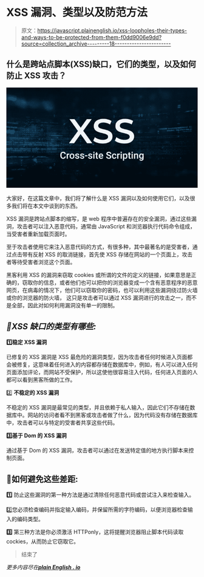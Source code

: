 # XSS 漏洞、类型以及防范方法

> 原文：<https://javascript.plainenglish.io/xss-loopholes-their-types-and-ways-to-be-protected-from-them-f0dd9006e9dd?source=collection_archive---------18----------------------->

## 什么是跨站点脚本(XSS)缺口，它们的类型，以及如何防止 XSS 攻击？

![](img/ad04cf62ae3f36dde1c4d4ec8975c188.png)

大家好，在这篇文章中，我们将了解什么是 XSS 漏洞以及如何使用它们，以及很多我们将在本文中谈到的东西。

XSS 漏洞是跨站点脚本的缩写，是 web 程序中普遍存在的安全漏洞，通过这些漏洞，攻击者可以注入恶意代码，通常由 JavaScript 和浏览器执行代码命令组成，当受害者重新加载页面时。

至于攻击者使用它来注入恶意代码的方式，有很多种，其中最著名的是受害者，通过点击带有反射 XSS 的取消链接，首先使 XSS 存储在网站的一个页面上，攻击者等待受害者浏览这个页面。

黑客利用 XSS 的漏洞来窃取 cookies 或所谓的文件的定义的链接，如果意思是正确的，窃取你的信息，或者他们也可以把你的浏览器变成一个含有恶意程序的恶意网页，在病毒的情况下，他们可以窃取你的密码，也可以利用这些漏洞绕过防火墙或你的浏览器的防火墙， 这只是攻击者可以通过 XSS 漏洞进行的攻击之一，而不是全部，因此对如何利用漏洞没有单一的限制。

## ***🔰XSS 缺口的类型有哪些:***

**1️⃣稳定 XSS 漏洞**

已修复的 XSS 漏洞是 XSS 最危险的漏洞类型，因为攻击者任何时候进入页面都会被修复，这意味着任何进入的内容都存储在数据库中，例如，有人可以进入任何页面添加评论，而网站不受保护，所以这使他很容易注入代码，任何进入页面的人都可以看到黑客所做的工作。

2️⃣ **不稳定的 XSS 漏洞**

不稳定的 XSS 漏洞是最常见的类型，并且依赖于私人输入，因此它们不存储在数据库中。网站的访问者看不到黑客或攻击者做了什么，因为代码没有存储在数据库中，攻击者可以与特定的受害者共享这些代码。

**3️⃣基于 Dom 的 XSS 漏洞**

通过基于 Dom 的 XSS 漏洞，攻击者可以通过在发送特定值的地方执行脚本来控制页面。

## 🔰如何避免这些差距:

**1️⃣** 防止这些漏洞的第一种方法是通过清除任何恶意代码或尝试注入来检查输入。

2️⃣您必须检查编码并指定输入编码，并保留所需的字符编码，以便浏览器检查输入的编码类型。

**3️⃣** 第三种方法是你必须激活 HTTPonly，这将提醒浏览器阻止脚本代码读取 cockies，从而防止它窃取它。

> 结束了

*更多内容尽在*[***plain English . io***](http://plainenglish.io/)